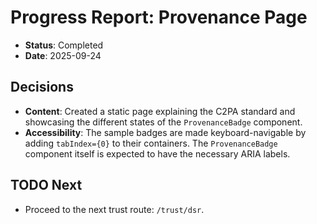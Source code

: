 # Progress Report: Provenance Page

-   **Status**: Completed
-   **Date**: 2025-09-24

## Decisions

-   **Content**: Created a static page explaining the C2PA standard and showcasing the different states of the `ProvenanceBadge` component.
-   **Accessibility**: The sample badges are made keyboard-navigable by adding `tabIndex={0}` to their containers. The `ProvenanceBadge` component itself is expected to have the necessary ARIA labels.

## TODO Next

-   Proceed to the next trust route: `/trust/dsr`.